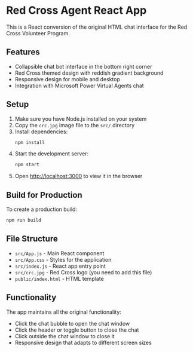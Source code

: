 # Red Cross Agent React App

This is a React conversion of the original HTML chat interface for the Red Cross Volunteer Program.

## Features

- Collapsible chat bot interface in the bottom right corner
- Red Cross themed design with reddish gradient background
- Responsive design for mobile and desktop
- Integration with Microsoft Power Virtual Agents chat

## Setup

1. Make sure you have Node.js installed on your system
2. Copy the `crc.jpg` image file to the `src/` directory
3. Install dependencies:
   ```bash
   npm install
   ```
4. Start the development server:
   ```bash
   npm start
   ```
5. Open [http://localhost:3000](http://localhost:3000) to view it in the browser

## Build for Production

To create a production build:

```bash
npm run build
```

## File Structure

- `src/App.js` - Main React component
- `src/App.css` - Styles for the application
- `src/index.js` - React app entry point
- `src/crc.jpg` - Red Cross logo (you need to add this file)
- `public/index.html` - HTML template

## Functionality

The app maintains all the original functionality:

- Click the chat bubble to open the chat window
- Click the header or toggle button to close the chat
- Click outside the chat window to close it
- Responsive design that adapts to different screen sizes
